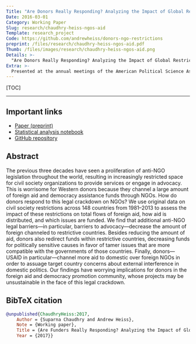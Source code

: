 ```yaml
---
Title: "Are Donors Really Responding? Analyzing the Impact of Global Restrictions on NGOs"
Date: 2016-03-01
Category: Working Paper
Slug: research/chaudhry-heiss-ngos-aid
Template: research_project
Code: https://github.com/andrewheiss/donors-ngo-restrictions
preprint: /files/research/chaudhry-heiss-ngos-aid.pdf
Thumb: /files/images/research/chaudhry-heiss-ngos-aid.png
Details: >-
  "Are Donors Really Responding? Analyzing the Impact of Global Restrictions on NGOs" (with [Suparna Chaudhry](http://www.suparnachaudhry.com/), Christopher Newport University)
Extra: >-
  Presented at the annual meetings of the American Political Science Association (APSA), Boston, Massachusetts, August 2018; and the International Studies Association (ISA), Baltimore, Maryland, February 2017
---
```


[TOC]

---

## Important links

- [Paper (preprint)](/files/research/chaudhry-heiss-ngos-aid.pdf)
- [Statistical analysis notebook](https://stats.andrewheiss.com/donors-ngo-restrictions/)
- [GitHub repository](https://github.com/andrewheiss/donors-ngo-restrictions)


## Abstract

The previous three decades have seen a proliferation of anti-NGO legislation throughout the world, resulting in increasingly restricted space for civil society organizations to provide services or engage in advocacy. This is worrisome for Western donors because they channel a large amount of foreign aid and democracy assistance funds through NGOs. How do donors respond to this legal crackdown on NGOs? We use original data on civil society restrictions across 148 countries from 1981–2013 to assess the impact of these restrictions on total flows of foreign aid, how aid is distributed, and which issues are funded. We find that additional anti-NGO legal barriers—in particular, barriers to advocacy—decrease the amount of foreign channeled to restrictive countries. Besides reducing the amount of aid, donors also redirect funds within restrictive countries, decreasing funds for politically sensitive causes in favor of tamer issues that are more compatible with the governments of those countries. Finally, donors—USAID in particular—channel more aid to domestic over foreign NGOs in order to assuage target country concerns about external interference in domestic politics. Our findings have worrying implications for donors in the foreign aid and democracy promotion community, whose projects may be unsustainable in the face of this legal crackdown.


## BibTeX citation

```bibtex
@unpublished{ChaudhryHeiss:2017,
    Author = {Suparna Chaudhry and Andrew Heiss},
    Note = {Working paper},
    Title = {Are Funders Really Responding? Analyzing the Impact of Global Restrictions on {NGO}s},
    Year = {2017}}
```

